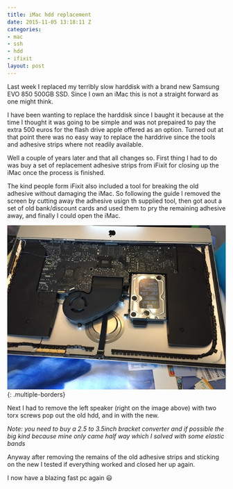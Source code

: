 ```yaml
---
title: iMac hdd replacement
date: 2015-11-05 13:18:11 Z
categories:
- mac
- ssh
- hdd
- ifixit
layout: post
---
```


Last week I replaced my terribly slow harddisk with a brand new Samsung EVO 850 500GB SSD.
Since I own an iMac this is not a straight forward as one might think.

I have been wanting to replace the harddisk since I baught it because at the time I thought it was going to be simple and was not prepaired to pay the extra 500 euros for the flash drive apple offered as an option.
Turned out at that point there was no easy way to replace the harddrive since the tools and adhesive strips where not readily available.

Well a couple of years later and that all changes so. First thing I had to do was buy a set of replacement adhesive strips from iFixit for closing up the iMac once the process is finished.

The kind people form iFixit also included a tool for breaking the old adhesive without damaging the iMac.
So following the guide I removed the screen by cutting away the adhesive usign th supplied tool, then got aout a set of old bank/discount cards and used them to pry the remaining adhesive away, and finally I could open the iMac.

![opened imac](/images/opened_imac.jpg){: .multiple-borders}

Next I had to remove the left speaker (right on the image above) with two torx screws pop out the old hdd, and in with the new.

*Note: you need to buy a 2.5 to 3.5inch bracket converter and if possible the big kind because mine only came half way which I solved with some elastic bands*

Anyway after removing the remains of the old adhesive strips and sticking on the new I tested if everything worked and closed her up again.

I now have a blazing fast pc again :smiley:
